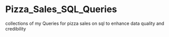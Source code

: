 # Pizza_Sales_SQL_Queries
collections of my Queries for pizza sales on sql to enhance data quality and credibility 
